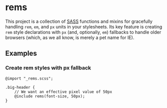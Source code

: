 # rems

This project is a collection of [SASS](http://sass-lang.com) functions and mixins for gracefully handling `rem`, `em`, and `px` units in your stylesheets. Its key feature is creating `rem` style declarations with `px` (and, optionally, `em`) fallbacks to handle older browsers (which, as we all know, is merely a pet name for IE).

## Examples

### Create rem styles with px fallback

```(sass)
@import "_rems.scss";

.big-header {
    // We want an effective pixel value of 50px
    @include rems(font-size, 50px);
}
```